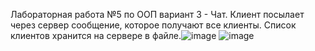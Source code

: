 Лабораторная работа №5 по ООП вариант 3 - Чат. Клиент посылает через сервер сообщение, которое получают все клиенты. Список клиентов хранится на сервере в файле.![image](https://github.com/Tylpele/OOP_lab5/assets/117898725/566786b5-f363-43f7-9166-57443b173445) ![image](https://github.com/Tylpele/OOP_lab5/assets/117898725/e6a9a270-3b42-4efc-8c3a-0363db1081a7)

